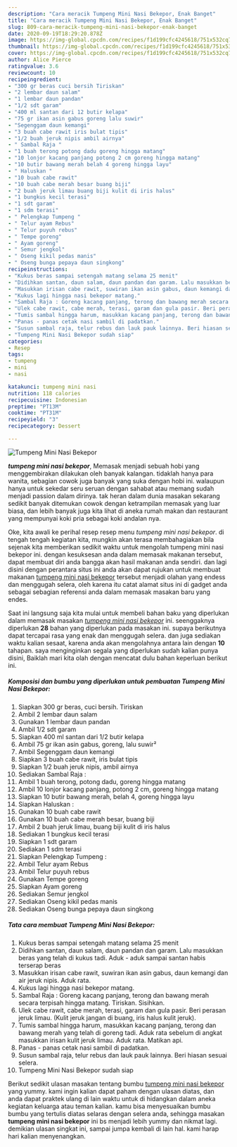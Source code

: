 ```yaml
---
description: "Cara meracik Tumpeng Mini Nasi Bekepor, Enak Banget"
title: "Cara meracik Tumpeng Mini Nasi Bekepor, Enak Banget"
slug: 809-cara-meracik-tumpeng-mini-nasi-bekepor-enak-banget
date: 2020-09-19T18:29:20.878Z
image: https://img-global.cpcdn.com/recipes/f1d199cfc4245618/751x532cq70/tumpeng-mini-nasi-bekepor-foto-resep-utama.jpg
thumbnail: https://img-global.cpcdn.com/recipes/f1d199cfc4245618/751x532cq70/tumpeng-mini-nasi-bekepor-foto-resep-utama.jpg
cover: https://img-global.cpcdn.com/recipes/f1d199cfc4245618/751x532cq70/tumpeng-mini-nasi-bekepor-foto-resep-utama.jpg
author: Alice Pierce
ratingvalue: 3.6
reviewcount: 10
recipeingredient:
- "300 gr beras cuci bersih Tiriskan"
- "2 lembar daun salam"
- "1 lembar daun pandan"
- "1/2 sdt garam"
- "400 ml santan dari 12 butir kelapa"
- "75 gr ikan asin gabus goreng lalu suwir"
- "Segenggam daun kemangi"
- "3 buah cabe rawit iris bulat tipis"
- "1/2 buah jeruk nipis ambil airnya"
- " Sambal Raja "
- "1 buah terong potong dadu goreng hingga matang"
- "10 lonjor kacang panjang potong 2 cm goreng hingga matang"
- "10 butir bawang merah belah 4 goreng hingga layu"
- " Haluskan "
- "10 buah cabe rawit"
- "10 buah cabe merah besar buang biji"
- "2 buah jeruk limau buang biji kulit di iris halus"
- "1 bungkus kecil terasi"
- "1 sdt garam"
- "1 sdm terasi"
- " Pelengkap Tumpeng "
- " Telur ayam Rebus"
- " Telur puyuh rebus"
- " Tempe goreng"
- " Ayam goreng"
- " Semur jengkol"
- " Oseng kikil pedas manis"
- " Oseng bunga pepaya daun singkong"
recipeinstructions:
- "Kukus beras sampai setengah matang selama 25 menit"
- "Didihkan santan, daun salam, daun pandan dan garam. Lalu masukkan beras yang telah di kukus tadi. Aduk - aduk sampai santan habis terserap beras"
- "Masukkan irisan cabe rawit, suwiran ikan asin gabus, daun kemangi dan air jeruk nipis. Aduk rata."
- "Kukus lagi hingga nasi bekepor matang."
- "Sambal Raja : Goreng kacang panjang, terong dan bawang merah secara terpisah hingga matang. Tiriskan. Sisihkan."
- "Ulek cabe rawit, cabe merah, terasi, garam dan gula pasir. Beri perasan jeruk limau. (Kulit jeruk jangan di buang, iris halus kulit jeruk)."
- "Tumis sambal hingga harum, masukkan kacang panjang, terong dan bawang merah yang telah di goreng tadi. Aduk rata sebelum di angkat masukkan irisan kulit jeruk limau. Aduk rata. Matikan api."
- "Panas - panas cetak nasi sambil di padatkan."
- "Susun sambal raja, telur rebus dan lauk pauk lainnya. Beri hiasan sesuai selera."
- "Tumpeng Mini Nasi Bekepor sudah siap"
categories:
- Resep
tags:
- tumpeng
- mini
- nasi

katakunci: tumpeng mini nasi 
nutrition: 118 calories
recipecuisine: Indonesian
preptime: "PT13M"
cooktime: "PT31M"
recipeyield: "3"
recipecategory: Dessert

---
```



![Tumpeng Mini Nasi Bekepor](https://img-global.cpcdn.com/recipes/f1d199cfc4245618/751x532cq70/tumpeng-mini-nasi-bekepor-foto-resep-utama.jpg)

<b><i>tumpeng mini nasi bekepor</i></b>, Memasak menjadi sebuah hobi yang menggembirakan dilakukan oleh banyak kalangan. tidaklah hanya para wanita, sebagian cowok juga banyak yang suka dengan hobi ini. walaupun hanya untuk sekedar seru seruan dengan sahabat atau memang sudah menjadi passion dalam dirinya. tak heran dalam dunia masakan sekarang sedikit banyak ditemukan cowok dengan ketrampilan memasak yang luar biasa, dan lebih banyak juga kita lihat di aneka rumah makan dan restaurant yang mempunyai koki pria sebagai koki andalan nya.



Oke, kita awali ke perihal resep resep menu <i>tumpeng mini nasi bekepor</i>. di tengah tengah kegiatan kita, mungkin akan terasa membahagiakan bila sejenak kita memberikan sedikit waktu untuk mengolah tumpeng mini nasi bekepor ini. dengan kesuksesan anda dalam memasak makanan tersebut, dapat membuat diri anda bangga akan hasil makanan anda sendiri. dan lagi disini dengan perantara situs ini anda akan dapat rujukan untuk membuat makanan <u>tumpeng mini nasi bekepor</u> tersebut menjadi olahan yang endess dan menggugah selera, oleh karena itu catat alamat situs ini di gadget anda sebagai sebagian referensi anda dalam memasak masakan baru yang endes.


Saat ini langsung saja kita mulai untuk membeli bahan baku yang diperlukan dalam memasak masakan <u><i>tumpeng mini nasi bekepor</i></u> ini. seenggaknya diperlukan <b>28</b> bahan yang diperlukan pada masakan ini. supaya berikutnya dapat tercapai rasa yang enak dan menggugah selera. dan juga sediakan waktu kalian sesaat, karena anda akan mengolahnya antara lain dengan <b>10</b> tahapan. saya menginginkan segala yang diperlukan sudah kalian punya disini, Baiklah mari kita olah dengan mencatat dulu bahan keperluan berikut ini.

<!--inarticleads1-->

##### Komposisi dan bumbu yang diperlukan untuk pembuatan Tumpeng Mini Nasi Bekepor:

1. Siapkan 300 gr beras, cuci bersih. Tiriskan
1. Ambil 2 lembar daun salam
1. Gunakan 1 lembar daun pandan
1. Ambil 1/2 sdt garam
1. Siapkan 400 ml santan dari 1/2 butir kelapa
1. Ambil 75 gr ikan asin gabus, goreng, lalu suwir²
1. Ambil Segenggam daun kemangi
1. Siapkan 3 buah cabe rawit, iris bulat tipis
1. Siapkan 1/2 buah jeruk nipis, ambil airnya
1. Sediakan  Sambal Raja :
1. Ambil 1 buah terong, potong dadu, goreng hingga matang
1. Ambil 10 lonjor kacang panjang, potong 2 cm, goreng hingga matang
1. Siapkan 10 butir bawang merah, belah 4, goreng hingga layu
1. Siapkan  Haluskan :
1. Gunakan 10 buah cabe rawit
1. Gunakan 10 buah cabe merah besar, buang biji
1. Ambil 2 buah jeruk limau, buang biji kulit di iris halus
1. Sediakan 1 bungkus kecil terasi
1. Siapkan 1 sdt garam
1. Sediakan 1 sdm terasi
1. Siapkan  Pelengkap Tumpeng :
1. Ambil  Telur ayam Rebus
1. Ambil  Telur puyuh rebus
1. Gunakan  Tempe goreng
1. Siapkan  Ayam goreng
1. Sediakan  Semur jengkol
1. Sediakan  Oseng kikil pedas manis
1. Sediakan  Oseng bunga pepaya daun singkong




<!--inarticleads2-->

##### Tata cara membuat Tumpeng Mini Nasi Bekepor:

1. Kukus beras sampai setengah matang selama 25 menit
1. Didihkan santan, daun salam, daun pandan dan garam. Lalu masukkan beras yang telah di kukus tadi. Aduk - aduk sampai santan habis terserap beras
1. Masukkan irisan cabe rawit, suwiran ikan asin gabus, daun kemangi dan air jeruk nipis. Aduk rata.
1. Kukus lagi hingga nasi bekepor matang.
1. Sambal Raja : Goreng kacang panjang, terong dan bawang merah secara terpisah hingga matang. Tiriskan. Sisihkan.
1. Ulek cabe rawit, cabe merah, terasi, garam dan gula pasir. Beri perasan jeruk limau. (Kulit jeruk jangan di buang, iris halus kulit jeruk).
1. Tumis sambal hingga harum, masukkan kacang panjang, terong dan bawang merah yang telah di goreng tadi. Aduk rata sebelum di angkat masukkan irisan kulit jeruk limau. Aduk rata. Matikan api.
1. Panas - panas cetak nasi sambil di padatkan.
1. Susun sambal raja, telur rebus dan lauk pauk lainnya. Beri hiasan sesuai selera.
1. Tumpeng Mini Nasi Bekepor sudah siap




Berikut sedikit ulasan masakan tentang bumbu <u>tumpeng mini nasi bekepor</u> yang yummy. kami ingin kalian dapat paham dengan ulasan diatas, dan anda dapat praktek ulang di lain waktu untuk di hidangkan dalam aneka kegiatan keluarga atau teman kalian. kamu bisa menyesuaikan bumbu bumbu yang tertulis diatas selaras dengan selera anda, sehingga masakan <b>tumpeng mini nasi bekepor</b> ini bs menjadi lebih yummy dan nikmat lagi. demikian ulasan singkat ini, sampai jumpa kembali di lain hal. kami harap hari kalian menyenangkan.
